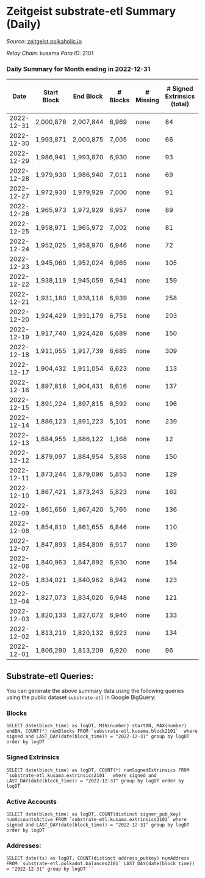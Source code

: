 # Zeitgeist substrate-etl Summary (Daily)

_Source_: [zeitgeist.polkaholic.io](https://zeitgeist.polkaholic.io)

*Relay Chain*: kusama
*Para ID*: 2101



### Daily Summary for Month ending in 2022-12-31


| Date | Start Block | End Block | # Blocks | # Missing | # Signed Extrinsics (total) | # Active Accounts | # Addresses with Balances | # Events | # Transfers | # XCM Transfers In | # XCM Transfers Out |
| ---- | ----------- | --------- | -------- | --------- | --------------------------- | ----------------- | ------------------------- | -------- | ----------- | ------------------ | ------------------- |
| 2022-12-31 | 2,000,876 | 2,007,844 | 6,969 | none | 84 | 36 | 15,200 | 42,047 | 108  |   |   |
| 2022-12-30 | 1,993,871 | 2,000,875 | 7,005 | none | 66 | 42 | 15,196 | 40,101 | 30  |   |   |
| 2022-12-29 | 1,986,941 | 1,993,870 | 6,930 | none | 93 | 62 | 15,194 | 41,508 | 53  |   |   |
| 2022-12-28 | 1,979,930 | 1,986,940 | 7,011 | none | 69 | 38 | 15,180 | 41,524 | 41  | 1  |   |
| 2022-12-27 | 1,972,930 | 1,979,929 | 7,000 | none | 91 | 54 | 15,174 | 39,894 | 56  |   |   |
| 2022-12-26 | 1,965,973 | 1,972,929 | 6,957 | none | 89 | 56 | 15,168 | 41,307 | 54  |   |   |
| 2022-12-25 | 1,958,971 | 1,965,972 | 7,002 | none | 81 | 44 | 15,161 | 41,347 | 73  |   |   |
| 2022-12-24 | 1,952,025 | 1,958,970 | 6,946 | none | 72 | 41 | 15,155 | 39,098 | 34  |   |   |
| 2022-12-23 | 1,945,060 | 1,952,024 | 6,965 | none | 105 | 54 | 15,151 | 40,896 | 80  | 1 ($1,084.53) |   |
| 2022-12-22 | 1,938,119 | 1,945,059 | 6,941 | none | 159 | 64 | 15,140 | 40,010 | 149  |   |   |
| 2022-12-21 | 1,931,180 | 1,938,118 | 6,939 | none | 258 | 93 |  | 42,126 | 269  |   |   |
| 2022-12-20 | 1,924,429 | 1,931,179 | 6,751 | none | 203 | 90 | 15,102 | 39,606 | 252  |   |   |
| 2022-12-19 | 1,917,740 | 1,924,428 | 6,689 | none | 150 | 75 | 15,090 | 38,620 | 146  |   |   |
| 2022-12-18 | 1,911,055 | 1,917,739 | 6,685 | none | 309 | 66 | 15,088 | 39,767 | 413  |   |   |
| 2022-12-17 | 1,904,432 | 1,911,054 | 6,623 | none | 113 | 52 | 15,086 | 37,325 | 39  |   |   |
| 2022-12-16 | 1,897,816 | 1,904,431 | 6,616 | none | 137 | 68 | 15,086 | 37,412 | 68  |   |   |
| 2022-12-15 | 1,891,224 | 1,897,815 | 6,592 | none | 196 | 90 | 15,081 | 37,491 | 139  |   |   |
| 2022-12-14 | 1,886,123 | 1,891,223 | 5,101 | none | 239 | 101 | 15,078 | 30,548 | 211  |   |   |
| 2022-12-13 | 1,884,955 | 1,886,122 | 1,168 | none | 12 | 8 |  | 6,532 | 3  |   |   |
| 2022-12-12 | 1,879,097 | 1,884,954 | 5,858 | none | 150 | 68 | 15,074 | 33,207 | 62  |   |   |
| 2022-12-11 | 1,873,244 | 1,879,096 | 5,853 | none | 129 | 64 |  | 31,729 | 155  | 1  |   |
| 2022-12-10 | 1,867,421 | 1,873,243 | 5,823 | none | 162 | 77 | 15,064 | 33,086 | 179  |   |   |
| 2022-12-09 | 1,861,656 | 1,867,420 | 5,765 | none | 136 | 66 | 15,056 | 32,126 | 64  |   |   |
| 2022-12-08 | 1,854,810 | 1,861,655 | 6,846 | none | 110 | 45 | 15,056 | 36,784 | 70  | 1  |   |
| 2022-12-07 | 1,847,893 | 1,854,809 | 6,917 | none | 139 | 69 | 15,056 | 37,693 | 121  |   |   |
| 2022-12-06 | 1,840,963 | 1,847,892 | 6,930 | none | 154 | 72 | 15,054 | 35,902 | 145  | 1  |   |
| 2022-12-05 | 1,834,021 | 1,840,962 | 6,942 | none | 123 | 69 | 15,058 | 36,829 | 74  |   |   |
| 2022-12-04 | 1,827,073 | 1,834,020 | 6,948 | none | 121 | 57 | 15,053 | 35,496 | 86  | 1  |   |
| 2022-12-03 | 1,820,133 | 1,827,072 | 6,940 | none | 133 | 58 | 15,053 | 37,505 | 278  | 1  |   |
| 2022-12-02 | 1,813,210 | 1,820,132 | 6,923 | none | 134 | 72 | 15,056 | 35,589 | 125  |   |   |
| 2022-12-01 | 1,806,290 | 1,813,209 | 6,920 | none | 96 | 47 | 15,054 | 36,682 | 144  |   |   |

## Substrate-etl Queries:
You can generate the above summary data using the following queries using the public dataset `substrate-etl` in Google BigQuery:


### Blocks
```
SELECT date(block_time) as logDT, MIN(number) startBN, MAX(number) endBN, COUNT(*) numBlocks FROM `substrate-etl.kusama.block2101`  where signed and LAST_DAY(date(block_time)) = "2022-12-31" group by logDT order by logDT
```


### Signed Extrinsics
```
SELECT date(block_time) as logDT, COUNT(*) numSignedExtrinsics FROM `substrate-etl.kusama.extrinsics2101`  where signed and LAST_DAY(date(block_time)) = "2022-12-31" group by logDT order by logDT
```


### Active Accounts
```
SELECT date(block_time) as logDT, COUNT(distinct signer_pub_key) numAccountsActive FROM `substrate-etl.kusama.extrinsics2101` where signed and LAST_DAY(date(block_time)) = "2022-12-31" group by logDT order by logDT
```


### Addresses:
```
SELECT date(ts) as logDT, COUNT(distinct address_pubkey) numAddress FROM `substrate-etl.polkadot.balances2101` LAST_DAY(date(block_time)) = "2022-12-31" group by logDT```

